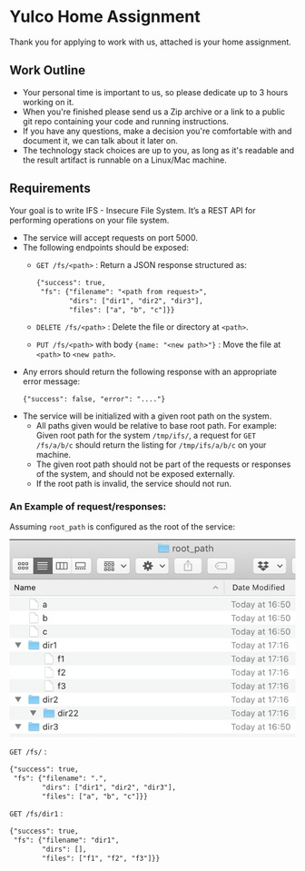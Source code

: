 # Yulco Home Assignment
Thank you for applying to work with us, attached is your home assignment.
## Work Outline
* Your personal time is important to us, so please dedicate up to 3 hours working on it.
* When you're finished please send us a Zip archive or a link to a public git repo containing your code and running instructions.
*  If you have any questions, make a decision you're comfortable with and document it, we can talk about it later on.
*  The technology stack choices are up to you, as long as it's readable and the result artifact is runnable on a Linux/Mac machine.

## Requirements
Your goal is to write IFS - Insecure File System. It’s a REST API for performing operations on your file system.
* The service will accept requests on port 5000.
* The following endpoints should be exposed:
    * `GET /fs/<path>` : Return a JSON response structured as:
    
        ```
        {"success": true, 
         "fs": {"filename": "<path from request>", 
                "dirs": ["dir1", "dir2", "dir3"], 
                "files": ["a", "b", "c"]}}
        ```
    * `DELETE /fs/<path>` : Delete the file or directory at `<path>`.
    * `PUT /fs/<path>` with body `{name: "<new path>"}` : Move the file at `<path>` to `<new path>`.
* Any errors should return the following response with an appropriate error message:
    ```
    {"success": false, "error": "...."}
    ```
* The service will be initialized with a given root path on the system.
    * All paths given would be relative to base root path. For example: Given root path for the system `/tmp/ifs/`, a request for `GET /fs/a/b/c` should return the listing for `/tmp/ifs/a/b/c` on your machine.
    * The given root path should not be part of the requests or responses of the system, and should not be exposed externally.
    * If the root path is invalid, the service should not run.


### An Example of request/responses:
Assuming `root_path` is configured as the root of the service:

![Directory structure listing](static/SampleDirStructure.png "Sample Directory structure")

`GET /fs/` :
  ```
  {"success": true, 
   "fs": {"filename": ".", 
          "dirs": ["dir1", "dir2", "dir3"], 
          "files": ["a", "b", "c"]}}
  ```


`GET /fs/dir1` :
  ```
  {"success": true, 
   "fs": {"filename": "dir1", 
          "dirs": [], 
          "files": ["f1", "f2", "f3"]}}
  ```
